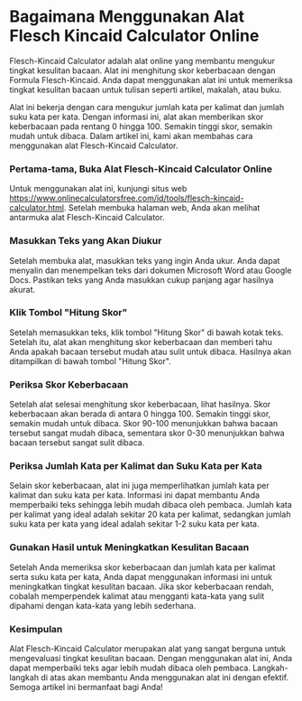 Bagaimana Menggunakan Alat Flesch Kincaid Calculator Online
===========================================================

Flesch-Kincaid Calculator adalah alat online yang membantu mengukur tingkat kesulitan bacaan. Alat ini menghitung skor keberbacaan dengan Formula Flesch-Kincaid. Anda dapat menggunakan alat ini untuk memeriksa tingkat kesulitan bacaan untuk tulisan seperti artikel, makalah, atau buku.

Alat ini bekerja dengan cara mengukur jumlah kata per kalimat dan jumlah suku kata per kata. Dengan informasi ini, alat akan memberikan skor keberbacaan pada rentang 0 hingga 100. Semakin tinggi skor, semakin mudah untuk dibaca. Dalam artikel ini, kami akan membahas cara menggunakan alat Flesch-Kincaid Calculator.

### Pertama-tama, Buka Alat Flesch-Kincaid Calculator Online

Untuk menggunakan alat ini, kunjungi situs web <https://www.onlinecalculatorsfree.com/id/tools/flesch-kincaid-calculator.html>. Setelah membuka halaman web, Anda akan melihat antarmuka alat Flesch-Kincaid Calculator.

### Masukkan Teks yang Akan Diukur

Setelah membuka alat, masukkan teks yang ingin Anda ukur. Anda dapat menyalin dan menempelkan teks dari dokumen Microsoft Word atau Google Docs. Pastikan teks yang Anda masukkan cukup panjang agar hasilnya akurat.

### Klik Tombol "Hitung Skor"

Setelah memasukkan teks, klik tombol "Hitung Skor" di bawah kotak teks. Setelah itu, alat akan menghitung skor keberbacaan dan memberi tahu Anda apakah bacaan tersebut mudah atau sulit untuk dibaca. Hasilnya akan ditampilkan di bawah tombol "Hitung Skor".

### Periksa Skor Keberbacaan

Setelah alat selesai menghitung skor keberbacaan, lihat hasilnya. Skor keberbacaan akan berada di antara 0 hingga 100. Semakin tinggi skor, semakin mudah untuk dibaca. Skor 90-100 menunjukkan bahwa bacaan tersebut sangat mudah dibaca, sementara skor 0-30 menunjukkan bahwa bacaan tersebut sangat sulit dibaca.

### Periksa Jumlah Kata per Kalimat dan Suku Kata per Kata

Selain skor keberbacaan, alat ini juga memperlihatkan jumlah kata per kalimat dan suku kata per kata. Informasi ini dapat membantu Anda memperbaiki teks sehingga lebih mudah dibaca oleh pembaca. Jumlah kata per kalimat yang ideal adalah sekitar 20 kata per kalimat, sedangkan jumlah suku kata per kata yang ideal adalah sekitar 1-2 suku kata per kata.

### Gunakan Hasil untuk Meningkatkan Kesulitan Bacaan

Setelah Anda memeriksa skor keberbacaan dan jumlah kata per kalimat serta suku kata per kata, Anda dapat menggunakan informasi ini untuk meningkatkan tingkat kesulitan bacaan. Jika skor keberbacaan rendah, cobalah memperpendek kalimat atau mengganti kata-kata yang sulit dipahami dengan kata-kata yang lebih sederhana.

### Kesimpulan

Alat Flesch-Kincaid Calculator merupakan alat yang sangat berguna untuk mengevaluasi tingkat kesulitan bacaan. Dengan menggunakan alat ini, Anda dapat memperbaiki teks agar lebih mudah dibaca oleh pembaca. Langkah-langkah di atas akan membantu Anda menggunakan alat ini dengan efektif. Semoga artikel ini bermanfaat bagi Anda!